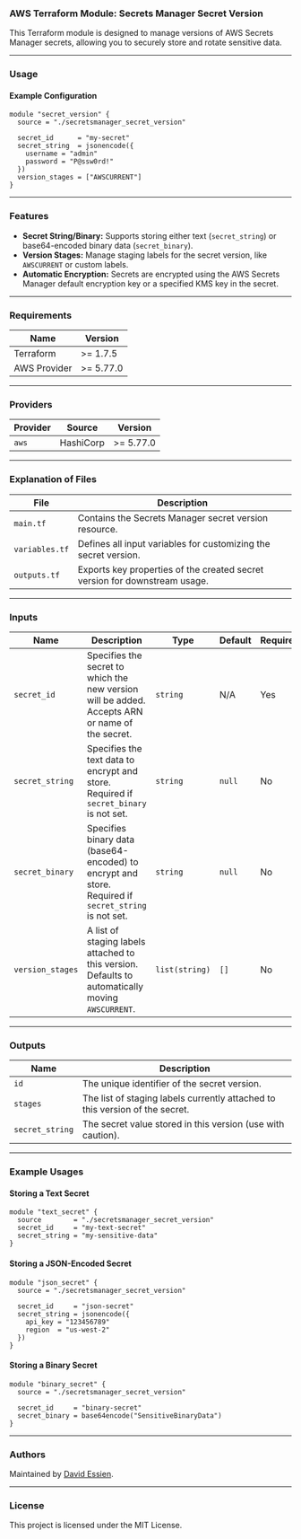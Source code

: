 ### AWS Terraform Module: Secrets Manager Secret Version

This Terraform module is designed to manage versions of AWS Secrets Manager secrets, allowing you to securely store and rotate sensitive data.

---

### **Usage**

#### Example Configuration

```hcl
module "secret_version" {
  source = "./secretsmanager_secret_version"

  secret_id      = "my-secret"
  secret_string  = jsonencode({
    username = "admin"
    password = "P@ssw0rd!"
  })
  version_stages = ["AWSCURRENT"]
}
```

---

### **Features**

- **Secret String/Binary:** Supports storing either text (`secret_string`) or base64-encoded binary data (`secret_binary`).
- **Version Stages:** Manage staging labels for the secret version, like `AWSCURRENT` or custom labels.
- **Automatic Encryption:** Secrets are encrypted using the AWS Secrets Manager default encryption key or a specified KMS key in the secret.

---

### Requirements

| Name         | Version   |
| ------------ | --------- |
| Terraform    | >= 1.7.5  |
| AWS Provider | >= 5.77.0 |

---

### Providers

| Provider | Source    | Version   |
| -------- | --------- | --------- |
| `aws`    | HashiCorp | >= 5.77.0 |

---

### **Explanation of Files**

| **File**       | **Description**                                                            |
| -------------- | -------------------------------------------------------------------------- |
| `main.tf`      | Contains the Secrets Manager secret version resource.                      |
| `variables.tf` | Defines all input variables for customizing the secret version.            |
| `outputs.tf`   | Exports key properties of the created secret version for downstream usage. |

---

### **Inputs**

| **Name**         | **Description**                                                                                      | **Type**       | **Default** | **Required** |
| ---------------- | ---------------------------------------------------------------------------------------------------- | -------------- | ----------- | ------------ |
| `secret_id`      | Specifies the secret to which the new version will be added. Accepts ARN or name of the secret.      | `string`       | N/A         | Yes          |
| `secret_string`  | Specifies the text data to encrypt and store. Required if `secret_binary` is not set.                | `string`       | `null`      | No           |
| `secret_binary`  | Specifies binary data (base64-encoded) to encrypt and store. Required if `secret_string` is not set. | `string`       | `null`      | No           |
| `version_stages` | A list of staging labels attached to this version. Defaults to automatically moving `AWSCURRENT`.    | `list(string)` | `[]`        | No           |

---

### **Outputs**

| **Name**        | **Description**                                                              |
| --------------- | ---------------------------------------------------------------------------- |
| `id`            | The unique identifier of the secret version.                                 |
| `stages`        | The list of staging labels currently attached to this version of the secret. |
| `secret_string` | The secret value stored in this version (use with caution).                  |

---

### **Example Usages**

#### Storing a Text Secret

```hcl
module "text_secret" {
  source        = "./secretsmanager_secret_version"
  secret_id     = "my-text-secret"
  secret_string = "my-sensitive-data"
}
```

#### Storing a JSON-Encoded Secret

```hcl
module "json_secret" {
  source = "./secretsmanager_secret_version"

  secret_id     = "json-secret"
  secret_string = jsonencode({
    api_key = "123456789"
    region  = "us-west-2"
  })
}
```

#### Storing a Binary Secret

```hcl
module "binary_secret" {
  source = "./secretsmanager_secret_version"

  secret_id     = "binary-secret"
  secret_binary = base64encode("SensitiveBinaryData")
}
```

---

### **Authors**

Maintained by [David Essien](https://davidessien.com).

---

### **License**

This project is licensed under the MIT License.
